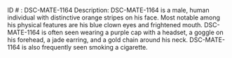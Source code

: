 ID # : DSC-MATE-1164
Description: DSC-MATE-1164 is a male, human individual with distinctive orange stripes on his face. Most notable among his physical features are his blue clown eyes and frightened mouth. DSC-MATE-1164 is often seen wearing a purple cap with a headset, a goggle on his forehead, a jade earring, and a gold chain around his neck. DSC-MATE-1164 is also frequently seen smoking a cigarette.